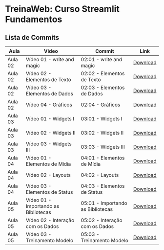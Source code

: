 # TreinaWeb: Curso Streamlit Fundamentos

## Lista de Commits

Aula | Video | Commit | Link
------ | ------ | ------ | ------
Aula 02 | Vídeo 01 - write and magic | 02:01 - write and magic | [Download](https://github.com/treinaweb/treinaweb-streamlit-fundamentos/archive/5e72f734a0c14c8e27fdfb6cbe499371e3fa54b1.zip)
Aula 02 | Vídeo 02 - Elementos de Texto | 02:02 - Elementos de Texto | [Download](https://github.com/treinaweb/treinaweb-streamlit-fundamentos/archive/e7a813b731464d5c31ad08cb6243ac5d1c0dd6e1.zip)
Aula 02 | Vídeo 03 - Elementos de Dados | 02:03 - Elementos de Dados | [Download](https://github.com/treinaweb/treinaweb-streamlit-fundamentos/archive/767667efd002b57b4566b80be4b6455dc7b1ffc0.zip)
Aula 02 | Vídeo 04 - Gráficos | 02:04 - Gráficos | [Download](https://github.com/treinaweb/treinaweb-streamlit-fundamentos/archive/c8f0254ee9a31590ac87f99b08e36cc8b4b22e2f.zip)
Aula 03 | Vídeo 01 - Widgets I | 03:01 - Widgets I | [Download](https://github.com/treinaweb/treinaweb-streamlit-fundamentos/archive/2edeec1cd2c3a5b1ba5e187757af6efadef453e7.zip)
Aula 03 | Vídeo 02 - Widgets II | 03:02 - Widgets II | [Download](https://github.com/treinaweb/treinaweb-streamlit-fundamentos/archive/c15fbfc1be5b89740fef78ae21eeb54e94fced92.zip)
Aula 03 | Vídeo 03 - Widgets III | 03:03 - Widgets III | [Download](https://github.com/treinaweb/treinaweb-streamlit-fundamentos/archive/94c1cd08541546425819da215fee9b5159e78361.zip)
Aula 04 | Vídeo 01 - Elementos de Mídia | 04:01 - Elementos de Mídia | [Download](https://github.com/treinaweb/treinaweb-streamlit-fundamentos/archive/e803dcb3f25a79bcfdf460c3634d4edb3a49d02e.zip)
Aula 04 | Vídeo 02 - Layouts | 04:02 - Layouts | [Download](https://github.com/treinaweb/treinaweb-streamlit-fundamentos/archive/631b009b77d9dfd35860a3a3c8847bd6c5d632f5.zip)
Aula 04 | Vídeo 03 - Elementos de Status | 04:03 - Elementos de Status | [Download](https://github.com/treinaweb/treinaweb-streamlit-fundamentos/archive/550dcfbee2ea8c0cf5c8a327c416d4b2e038d94c.zip)
Aula 05 | Vídeo 01 - Importando as Bibliotecas | 05:01 - Importando as Bibliotecas | [Download](https://github.com/treinaweb/treinaweb-streamlit-fundamentos/archive/f95b95d4da14b528125241df321812069b6d6c68.zip)
Aula 05 | Vídeo 02 - Interação com os Dados | 05:02 - Interação com os Dados | [Download](https://github.com/treinaweb/treinaweb-streamlit-fundamentos/archive/1e1981afdbd8114b3c939fed2b71be4a8ee0cb2e.zip)
Aula 05 | Vídeo 03 - Treinamento Modelo | 05:03 - Treinamento Modelo | [Download](https://github.com/treinaweb/treinaweb-streamlit-fundamentos/archive/4c1dd219d6ab3d4a1387175f55103c4910f712b8.zip)
